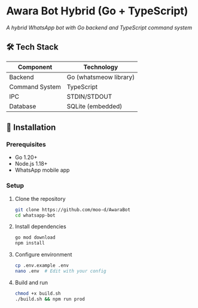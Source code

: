 # Awara Bot Hybrid (Go + TypeScript)
 
*A hybrid WhatsApp bot with Go backend and TypeScript command system*

<!--## 🔥 Features -->

## 🛠️ Tech Stack

| Component       | Technology               |
|-----------------|--------------------------|
| Backend         | Go (whatsmeow library)   |
| Command System  | TypeScript               |
| IPC             | STDIN/STDOUT             |
| Database        | SQLite (embedded)        |

## 🚀 Installation

### Prerequisites
- Go 1.20+
- Node.js 1.18+
- WhatsApp mobile app

### Setup
1. Clone the repository
   ```bash
   git clone https://github.com/moo-d/AwaraBot
   cd whatsapp-bot
   ```

2. Install dependencies
   ```bash
   go mod download
   npm install
   ```

3. Configure environment
   ```bash
   cp .env.example .env
   nano .env  # Edit with your config
   ```

4. Build and run
   ```bash
   chmod +x build.sh
   ./build.sh && npm run prod
   ```
